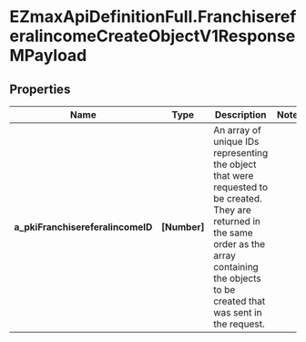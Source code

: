 # EZmaxApiDefinitionFull.FranchisereferalincomeCreateObjectV1ResponseMPayload

## Properties

Name | Type | Description | Notes
------------ | ------------- | ------------- | -------------
**a_pkiFranchisereferalincomeID** | **[Number]** | An array of unique IDs representing the object that were requested to be created.  They are returned in the same order as the array containing the objects to be created that was sent in the request. | 


